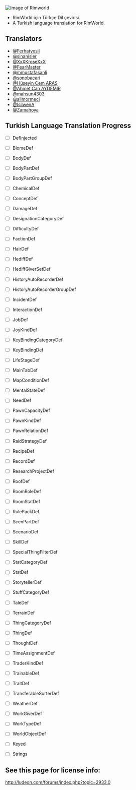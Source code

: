 ![Image of Rimworld](http://rimworldwiki.com/images/thumb/8/8c/Rimworldlogo.png/600px-Rimworldlogo.png)

* RimWorld için Türkçe Dil çevirisi.
* A Turkish language translation for RimWorld.

## Translators
* [@Ferhatyesil](https://github.com/Ferhatyesil)
* [@sinanisler](https://github.com/sinanisler)
* [@XxXKroseXxX](https://github.com/XxXKroseXxX)
* [@FearMaster](https://github.com/FearMaster)
* [@mmustafasanli](https://github.com/mmustafasanli)
* [@sonobacari](https://github.com/sonobacari)
* [@Hüseyin Cem ARAS](https://github.com/hcemaras)
* [@Ahmet Can AYDEMİR](https://github.com/ahmetcanaydemir)
* [@mahsun4303](https://github.com/mahsun4303)
* [@alimormeci](https://github.com/alimormeci)
* [@IsilwenA](https://github.com/IsilwenA)
* [@Zamahoya](https://github.com/Zamahoya)

## Turkish Language Translation Progress
* [ ] DefInjected
 * [ ] BiomeDef 
 * [ ] BodyDef 
 * [ ] BodyPartDef 
 * [ ] BodyPartGroupDef
 * [ ] ChemicalDef
 * [ ] ConceptDef 
 * [ ] DamageDef
 * [ ] DesignationCategoryDef
 * [ ] DifficultyDef
 * [ ] FactionDef
 * [ ] HairDef 
 * [ ] HediffDef
 * [ ] HediffGiverSetDef
 * [ ] HistoryAutoRecorderDef
 * [ ] HistoryAutoRecorderGroupDef
 * [ ] IncidentDef
 * [ ] InteractionDef
 * [ ] JobDef
 * [ ] JoyKindDef
 * [ ] KeyBindingCategoryDef
 * [ ] KeyBindingDef 
 * [ ] LifeStageDef 
 * [ ] MainTabDef
 * [ ] MapConditionDef
 * [ ] MentalStateDef
 * [ ] NeedDef
 * [ ] PawnCapacityDef
 * [ ] PawnKindDef
 * [ ] PawnRelationDef
 * [ ] RaidStrategyDef 
 * [ ] RecipeDef 
 * [ ] RecordDef
 * [ ] ResearchProjectDef 
 * [ ] RoofDef 
 * [ ] RoomRoleDef 
 * [ ] RoomStatDef
 * [ ] RulePackDef
 * [ ] ScenPartDef
 * [ ] ScenarioDef
 * [ ] SkillDef
 * [ ] SpecialThingFilterDef
 * [ ] StatCategoryDef 
 * [ ] StatDef 
 * [ ] StorytellerDef
 * [ ] StuffCategoryDef 
 * [ ] TaleDef 
 * [ ] TerrainDef 
 * [ ] ThingCategoryDef  
 * [ ] ThingDef
 * [ ] ThoughtDef
 * [ ] TimeAssignmentDef 
 * [ ] TraderKindDef
 * [ ] TrainableDef 
 * [ ] TraitDef
 * [ ] TransferableSorterDef
 * [ ] WeatherDef
 * [ ] WorkGiverDef 
 * [ ] WorkTypeDef 
 * [ ] WorldObjectDef
 
* [ ] Keyed
 
* [ ] Strings

## See this page for license info:
http://ludeon.com/forums/index.php?topic=2933.0
